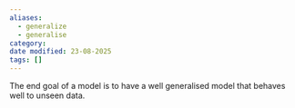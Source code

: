 ```yaml
---
aliases:
  - generalize
  - generalise
category:
date modified: 23-08-2025
tags: []
---
```

The end goal of a model is to have a well generalised model that behaves well to unseen data.